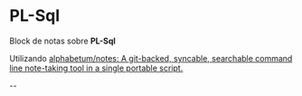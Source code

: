 # PL-Sql

Block de notas sobre __PL-Sql__

Utilizando [alphabetum/notes: A git-backed, syncable, searchable command line note-taking tool in a single portable script.](https://github.com/alphabetum/notes)

--
